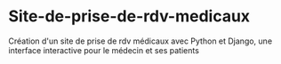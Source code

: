 # Site-de-prise-de-rdv-medicaux
Création d'un site de prise de rdv médicaux avec Python et Django, une interface interactive pour le médecin et ses patients
